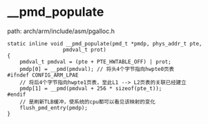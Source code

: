 __pmd_populate
========================================

path: arch/arm/include/asm/pgalloc.h
```
static inline void __pmd_populate(pmd_t *pmdp, phys_addr_t pte,
                  pmdval_t prot)
{
    pmdval_t pmdval = (pte + PTE_HWTABLE_OFF) | prot;
    pmdp[0] = __pmd(pmdval); // 将头4个字节指向hwpte0页表
#ifndef CONFIG_ARM_LPAE
    // 将后4个字节指向hwpte1页表，至此L1 --> L2页表的关联已经建立
    pmdp[1] = __pmd(pmdval + 256 * sizeof(pte_t));
#endif
    // 是刷新TLB缓冲，使系统的cpu都可以看见该映射的变化
    flush_pmd_entry(pmdp);
}
```